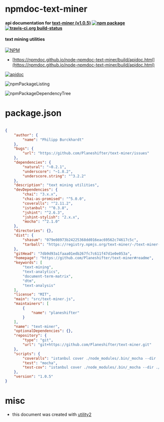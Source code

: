 # npmdoc-text-miner

#### api documentation for  [text-miner (v1.0.5)](https://github.com/Planeshifter/text-miner#readme)  [![npm package](https://img.shields.io/npm/v/npmdoc-text-miner.svg?style=flat-square)](https://www.npmjs.org/package/npmdoc-text-miner) [![travis-ci.org build-status](https://api.travis-ci.org/npmdoc/node-npmdoc-text-miner.svg)](https://travis-ci.org/npmdoc/node-npmdoc-text-miner)

#### text mining utilities

[![NPM](https://nodei.co/npm/text-miner.png?downloads=true&downloadRank=true&stars=true)](https://www.npmjs.com/package/text-miner)

- [https://npmdoc.github.io/node-npmdoc-text-miner/build/apidoc.html](https://npmdoc.github.io/node-npmdoc-text-miner/build/apidoc.html)

[![apidoc](https://npmdoc.github.io/node-npmdoc-text-miner/build/screenCapture.buildCi.browser.%252Ftmp%252Fbuild%252Fapidoc.html.png)](https://npmdoc.github.io/node-npmdoc-text-miner/build/apidoc.html)

![npmPackageListing](https://npmdoc.github.io/node-npmdoc-text-miner/build/screenCapture.npmPackageListing.svg)

![npmPackageDependencyTree](https://npmdoc.github.io/node-npmdoc-text-miner/build/screenCapture.npmPackageDependencyTree.svg)



# package.json

```json

{
    "author": {
        "name": "Philipp Burckhardt"
    },
    "bugs": {
        "url": "https://github.com/Planeshifter/text-miner/issues"
    },
    "dependencies": {
        "natural": "~0.2.1",
        "underscore": "~1.8.2",
        "underscore.string": "^3.2.2"
    },
    "description": "text mining utilities",
    "devDependencies": {
        "chai": "3.x.x",
        "chai-as-promised": "^5.0.0",
        "coveralls": "^2.11.2",
        "istanbul": "^0.3.8",
        "jshint": "^2.6.3",
        "jshint-stylish": "2.x.x",
        "mocha": "^2.1.0"
    },
    "directories": {},
    "dist": {
        "shasum": "079e08973b24225368dd016eac69562c74617c5c",
        "tarball": "https://registry.npmjs.org/text-miner/-/text-miner-1.0.5.tgz"
    },
    "gitHead": "7db9d93a1faaa01edb267fc7c611f47d1e0e053a",
    "homepage": "https://github.com/Planeshifter/text-miner#readme",
    "keywords": [
        "text-mining",
        "text-analytics",
        "document-term-matrix",
        "dtm",
        "text-analysis"
    ],
    "license": "MIT",
    "main": "src/text-miner.js",
    "maintainers": [
        {
            "name": "planeshifter"
        }
    ],
    "name": "text-miner",
    "optionalDependencies": {},
    "repository": {
        "type": "git",
        "url": "git+https://github.com/Planeshifter/text-miner.git"
    },
    "scripts": {
        "coveralls": "istanbul cover ./node_modules/.bin/_mocha --dir ./reports/coveralls/coverage --report lcovonly -- -R spec && cat ./reports/coveralls/coverage/lcov.info | ./node_modules/coveralls/bin/coveralls.js && rm -rf ./reports/coveralls",
        "test": "mocha",
        "test-cov": "istanbul cover ./node_modules/.bin/_mocha --dir ./reports/coverage -- -R spec"
    },
    "version": "1.0.5"
}
```



# misc
- this document was created with [utility2](https://github.com/kaizhu256/node-utility2)
